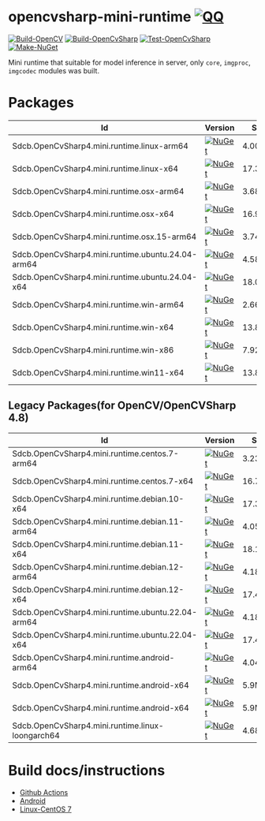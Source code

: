 # opencvsharp-mini-runtime [![QQ](https://img.shields.io/badge/QQ_Group-579060605-52B6EF?style=social&logo=tencent-qq&logoColor=000&logoWidth=20)](https://jq.qq.com/?_wv=1027&k=K4fBqpyQ)
[![Build-OpenCV](https://github.com/sdcb/opencvsharp-mini-runtime/actions/workflows/opencv.yml/badge.svg)](https://github.com/sdcb/opencvsharp-mini-runtime/actions/workflows/opencv.yml) [![Build-OpenCvSharp](https://github.com/sdcb/opencvsharp-mini-runtime/actions/workflows/opencvsharp.yml/badge.svg)](https://github.com/sdcb/opencvsharp-mini-runtime/actions/workflows/opencvsharp.yml) [![Test-OpenCvSharp](https://github.com/sdcb/opencvsharp-mini-runtime/actions/workflows/test-opencvsharp.yml/badge.svg)](https://github.com/sdcb/opencvsharp-mini-runtime/actions/workflows/test-opencvsharp.yml) [![Make-NuGet](https://github.com/sdcb/opencvsharp-mini-runtime/actions/workflows/make-nuget.yml/badge.svg)](https://github.com/sdcb/opencvsharp-mini-runtime/actions/workflows/make-nuget.yml)

Mini runtime that suitable for model inference in server, only `core`, `imgproc`, `imgcodec` modules was built.

# Packages

| Id                                                | Version                                                                                                                                                                        | Size    | OS           | Arch  |
| ------------------------------------------------- | ------------------------------------------------------------------------------------------------------------------------------------------------------------------------------ | ------- | ------------ | ----- |
| Sdcb.OpenCvSharp4.mini.runtime.linux-arm64        | [![NuGet](https://img.shields.io/nuget/v/Sdcb.OpenCvSharp4.mini.runtime.linux-arm64.svg)](https://nuget.org/packages/Sdcb.OpenCvSharp4.mini.runtime.linux-arm64)               | 4.00MB  | Linux        | ARM64 |
| Sdcb.OpenCvSharp4.mini.runtime.linux-x64          | [![NuGet](https://img.shields.io/nuget/v/Sdcb.OpenCvSharp4.mini.runtime.linux-x64.svg)](https://nuget.org/packages/Sdcb.OpenCvSharp4.mini.runtime.linux-x64)                   | 17.37MB | Linux        | x64   |
| Sdcb.OpenCvSharp4.mini.runtime.osx-arm64          | [![NuGet](https://img.shields.io/nuget/v/Sdcb.OpenCvSharp4.mini.runtime.osx-arm64.svg)](https://nuget.org/packages/Sdcb.OpenCvSharp4.mini.runtime.osx-arm64)                   | 3.68MB  | macOS        | ARM64 |
| Sdcb.OpenCvSharp4.mini.runtime.osx-x64            | [![NuGet](https://img.shields.io/nuget/v/Sdcb.OpenCvSharp4.mini.runtime.osx-x64.svg)](https://nuget.org/packages/Sdcb.OpenCvSharp4.mini.runtime.osx-x64)                       | 16.91MB | macOS        | x64   |
| Sdcb.OpenCvSharp4.mini.runtime.osx.15-arm64       | [![NuGet](https://img.shields.io/nuget/v/Sdcb.OpenCvSharp4.mini.runtime.osx.15-arm64.svg)](https://nuget.org/packages/Sdcb.OpenCvSharp4.mini.runtime.osx.15-arm64)             | 3.74MB  | macOS 15     | ARM64 |
| Sdcb.OpenCvSharp4.mini.runtime.ubuntu.24.04-arm64 | [![NuGet](https://img.shields.io/nuget/v/Sdcb.OpenCvSharp4.mini.runtime.ubuntu.24.04-arm64.svg)](https://nuget.org/packages/Sdcb.OpenCvSharp4.mini.runtime.ubuntu.24.04-arm64) | 4.58MB  | Ubuntu 24.04 | ARM64 |
| Sdcb.OpenCvSharp4.mini.runtime.ubuntu.24.04-x64   | [![NuGet](https://img.shields.io/nuget/v/Sdcb.OpenCvSharp4.mini.runtime.ubuntu.24.04-x64.svg)](https://nuget.org/packages/Sdcb.OpenCvSharp4.mini.runtime.ubuntu.24.04-x64)     | 18.02MB | Ubuntu 24.04 | x64   |
| Sdcb.OpenCvSharp4.mini.runtime.win-arm64          | [![NuGet](https://img.shields.io/nuget/v/Sdcb.OpenCvSharp4.mini.runtime.win-arm64.svg)](https://nuget.org/packages/Sdcb.OpenCvSharp4.mini.runtime.win-arm64)                   | 2.66MB  | Windows      | ARM64 |
| Sdcb.OpenCvSharp4.mini.runtime.win-x64            | [![NuGet](https://img.shields.io/nuget/v/Sdcb.OpenCvSharp4.mini.runtime.win-x64.svg)](https://nuget.org/packages/Sdcb.OpenCvSharp4.mini.runtime.win-x64)                       | 13.80MB | Windows      | x64   |
| Sdcb.OpenCvSharp4.mini.runtime.win-x86            | [![NuGet](https://img.shields.io/nuget/v/Sdcb.OpenCvSharp4.mini.runtime.win-x86.svg)](https://nuget.org/packages/Sdcb.OpenCvSharp4.mini.runtime.win-x86)                       | 7.92MB  | Windows      | x86   |
| Sdcb.OpenCvSharp4.mini.runtime.win11-x64          | [![NuGet](https://img.shields.io/nuget/v/Sdcb.OpenCvSharp4.mini.runtime.win11-x64.svg)](https://nuget.org/packages/Sdcb.OpenCvSharp4.mini.runtime.win11-x64)                   | 13.84MB | Windows 11   | x64   |

## Legacy Packages(for OpenCV/OpenCVSharp 4.8)
| Id                                     | Version | Size      | OS      | Arch |
| -------------------------------------- | ----- | -------- | ------------ | ----- |
| Sdcb.OpenCvSharp4.mini.runtime.centos.7-arm64      | [![NuGet](https://img.shields.io/nuget/v/Sdcb.OpenCvSharp4.mini.runtime.centos.7-arm64.svg)](https://nuget.org/packages/Sdcb.OpenCvSharp4.mini.runtime.centos.7-arm64) | 3.23MB  | CentOS 7     | ARM64 |
| Sdcb.OpenCvSharp4.mini.runtime.centos.7-x64       | [![NuGet](https://img.shields.io/nuget/v/Sdcb.OpenCvSharp4.mini.runtime.centos.7-x64.svg)](https://nuget.org/packages/Sdcb.OpenCvSharp4.mini.runtime.centos.7-x64) | 16.75MB | CentOS 7     | x64   |
| Sdcb.OpenCvSharp4.mini.runtime.debian.10-x64      | [![NuGet](https://img.shields.io/nuget/v/Sdcb.OpenCvSharp4.mini.runtime.debian.10-x64.svg)](https://nuget.org/packages/Sdcb.OpenCvSharp4.mini.runtime.debian.10-x64) | 17.37MB | Debian 10    | x64   |
| Sdcb.OpenCvSharp4.mini.runtime.debian.11-arm64    | [![NuGet](https://img.shields.io/nuget/v/Sdcb.OpenCvSharp4.mini.runtime.debian.11-arm64.svg)](https://nuget.org/packages/Sdcb.OpenCvSharp4.mini.runtime.debian.11-arm64) | 4.05MB  | Debian 11    | ARM64 |
| Sdcb.OpenCvSharp4.mini.runtime.debian.11-x64      | [![NuGet](https://img.shields.io/nuget/v/Sdcb.OpenCvSharp4.mini.runtime.debian.11-x64.svg)](https://nuget.org/packages/Sdcb.OpenCvSharp4.mini.runtime.debian.11-x64) | 18.13MB | Debian 11    | x64   |
| Sdcb.OpenCvSharp4.mini.runtime.debian.12-arm64    | [![NuGet](https://img.shields.io/nuget/v/Sdcb.OpenCvSharp4.mini.runtime.debian.12-arm64.svg)](https://nuget.org/packages/Sdcb.OpenCvSharp4.mini.runtime.debian.12-arm64) | 4.18MB  | Debian 12    | ARM64 |
| Sdcb.OpenCvSharp4.mini.runtime.debian.12-x64      | [![NuGet](https://img.shields.io/nuget/v/Sdcb.OpenCvSharp4.mini.runtime.debian.12-x64.svg)](https://nuget.org/packages/Sdcb.OpenCvSharp4.mini.runtime.debian.12-x64) | 17.47MB | Debian 12    | x64   |
| Sdcb.OpenCvSharp4.mini.runtime.ubuntu.22.04-arm64 | [![NuGet](https://img.shields.io/nuget/v/Sdcb.OpenCvSharp4.mini.runtime.ubuntu.22.04-arm64.svg)](https://nuget.org/packages/Sdcb.OpenCvSharp4.mini.runtime.ubuntu.22.04-arm64) | 4.18MB  | Ubuntu 22.04 | ARM64 |
| Sdcb.OpenCvSharp4.mini.runtime.ubuntu.22.04-x64   | [![NuGet](https://img.shields.io/nuget/v/Sdcb.OpenCvSharp4.mini.runtime.ubuntu.22.04-x64.svg)](https://nuget.org/packages/Sdcb.OpenCvSharp4.mini.runtime.ubuntu.22.04-x64) | 17.47MB | Ubuntu 22.04 | x64   |
| Sdcb.OpenCvSharp4.mini.runtime.android-arm64      | [![NuGet](https://img.shields.io/nuget/v/Sdcb.OpenCvSharp4.mini.runtime.android-arm64.svg)](https://nuget.org/packages/Sdcb.OpenCvSharp4.mini.runtime.android-arm64) | 4.04MB  | Android      | ARM64 |
| Sdcb.OpenCvSharp4.mini.runtime.android-x64      | [![NuGet](https://img.shields.io/nuget/v/Sdcb.OpenCvSharp4.mini.runtime.android-x64.svg)](https://nuget.org/packages/Sdcb.OpenCvSharp4.mini.runtime.android-x64) | 5.9MB  | Android      | x64 |
| Sdcb.OpenCvSharp4.mini.runtime.android-x64      | [![NuGet](https://img.shields.io/nuget/v/Sdcb.OpenCvSharp4.mini.runtime.android-x64.svg)](https://nuget.org/packages/Sdcb.OpenCvSharp4.mini.runtime.android-x64) | 5.9MB  | Android      | x64 |
| Sdcb.OpenCvSharp4.mini.runtime.linux-loongarch64  | [![NuGet](https://img.shields.io/nuget/v/Sdcb.OpenCvSharp4.mini.runtime.linux-loongarch64.svg)](https://nuget.org/packages/Sdcb.OpenCvSharp4.mini.runtime.linux-loongarch64) | 4.68MB  | Linux/Loongnix | loongarch64 |

# Build docs/instructions
* [Github Actions](https://github.com/sdcb/opencvsharp-mini-runtime/actions/workflows/make-nuget.yml)
* [Android](./build-docs/android.md)
* [Linux-CentOS 7](./build-docs/centos7.md)
